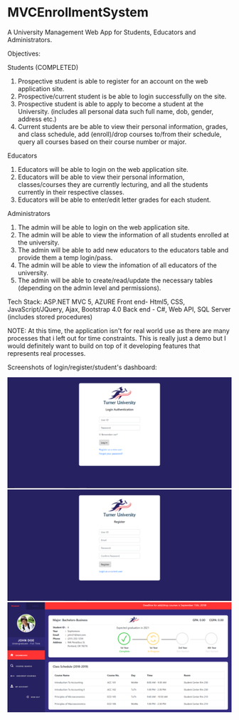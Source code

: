 # MVCEnrollmentSystem
A University Management Web App for Students, Educators and Administrators.

Objectives:

Students (COMPLETED)
1. Prospective student is able to register for an account on the web application site.
2. Prospective/current student is be able to login successfully on the site.
2. Prospective student is able to apply to become a student at the University. (includes all personal data such full name, dob, gender,        address etc.)
3. Current students are be able to view their personal information, grades, and class schedule, add (enroll)/drop courses to/from their      schedule, query all courses based on their course number or major.
   
Educators
1. Educators will be able to login on the web application site.
2. Educators will be able to view their personal information, classes/courses they are currently lecturing, and all the students currently
   in their respective classes.
3. Educators will be able to enter/edit letter grades for each student.

Administrators
1. The admin will be able to login on the web application site.
2. The admin will be able to view the information of all students enrolled at the university.
3. The admin will be able to add new educators to the educators table and provide them a temp login/pass.
4. The admin will be able to view the infomation of all educators of the university.
5. The admin will be able to create/read/update the necessary tables (depending on the admin level and permissions).

Tech Stack:
ASP.NET MVC 5, AZURE
Front end- Html5, CSS, JavaScript/JQuery, Ajax, Bootstrap 4.0
Back end - C#, Web API, SQL Server (includes stored procedures)

NOTE: At this time, the application isn't for real world use as there are many processes that i left out for time constraints.
This is really just a demo but I would definitely want to build on top of it developing features that represents real processes.

Screenshots of login/register/student's dashboard:

![](images/ss1.PNG)
![](images/ss2.PNG)
![](images/ss3.PNG)
